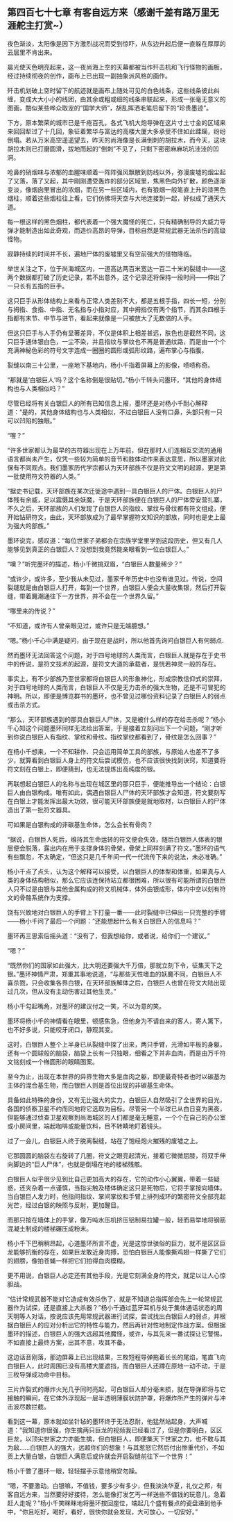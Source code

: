 ## 第四百七十七章 有客自远方来（感谢千差有路万里无涯舵主打赏~）
夜色渐淡，太阳像是因下方激烈战况而受到惊吓，从东边升起后便一直躲在厚厚的云层里不肯出来。

晨光使天色明亮起来，这一夜尚海上空的天幕都被当作歼击机和飞行怪物的画板，经过持续彻夜的创作，画布上已出现一副抽象派风格的画作。

歼击机划破上空时留下的航迹就是画布上随处可见的白色线条，这些线条彼此纠缠，变成大大小小的线团，由其余或粗或细的线条串联起来，形成一张毫无意义的图画，酷似某些哗众取宠的“国学大师”，胡乱挥洒毛笔后留下的“珍贵墨迹”。

下方，原本繁荣的城市已是千疮百孔，各式飞机大炮导弹在这片寸土寸金的区域来来回回犁过了十几回，象征着繁华与富达的高楼大厦大多承受不住如此蹂躏，纷纷倒塌。若从万米高空遥遥望去，昨天的尚海像是长满倒刺的胡拉木，而今天，这块胡拉木则已打磨圆滑，拔地而起的“倒刺”不见了，只剩下密密麻麻坑坑洼洼的凹洞。

呛鼻的硝烟味与浓郁的血腥味顺着一阵阵强风飘散到防线以外，弥漫废墟的烟尘起了又落，落了又起，其中刚刚遭受轰炸的部分区域里，焦黑色向外扩散，颜色逐渐变淡，像烟囱里冒出的浓烟，而在另一些区域内，也有狼烟一般笔直上升的漆黑色烟柱，顺着这些烟柱往上看，它们仿佛将天空与大地连接到一起，好似成了通天大道。

每一根这样的黑色烟柱，都代表着一个强大魔怪的死亡，只有精确制导的大威力导弹才能制造出如此奇观，而造价高昂的导弹，目标自然是常规武器无法杀伤的高级怪物。

寂静持续的时间并不长，遍地尸体的废墟里又有空前强大的怪物降临。

举世关注之下，位于尚海城区内，一道高达两百米宽达一百二十米的裂缝中——这两个数据都打破了历史记录，若不出意外，这个记录还将保持一段时间——伸出了一只长有五指的巨手。

这只巨手从形体结构上来看与正常人类差别不大，都是五根手指，四长一短，分别与拇指、食指、中指、无名指与小指对应，其中拇指仅有两个指节，而其余四根手指都有末节、中节与进节，看起来就像是一只被放大了无数倍的人手。

但这只巨手与人手仍有显著差异，不仅是体积上相差甚远，肤色也是截然不同，这只巨手通体银白色，一尘不染，并且指纹与掌纹也不再是普通纹路，而是由一个个充满神秘色彩的符号文字连成一圈圈的圆形或弧形纹路，遍布掌心与指腹。

裂缝以南三十公里，一座地下基地内，杨小千指着屏幕上的影像，啧啧称奇。

“那就是‘白银巨人’吗？这个名称倒是很贴切。”杨小千转头问墨环，“其他的身体结构也与人类相似吗？”

尽管已经将有关白银巨人的所有已知信息上报，墨环还是对杨小千耐心解释道：“是的，其他身体结构也与人类相似，不过白银巨人没有口鼻，头部只有一只可以凹陷的独眼。”

“喔？”

“许多世家都认为最早的古符器出现在上万年前，但在那时人们连相互交流的通用语言都尚未产生，仅凭一些较为简单的音节和肢体动作来表达意思，所以墨家对此保有不同观点。我们墨家历代学宗都认为天环部族不仅是符文文明的起源，更是第一批使用符文符器的人类。”

“据史书记载，天环部族在某次迁徙途中遇到一具白银巨人的尸体。白银巨人的尸体残有余威，足以震慑其余妖魔，于是天环部族便在白银巨人的尸体旁安营扎寨，不久之后，天环部族的人们发现了白银巨人的指纹、掌纹与骨纹都有符文组成，便开始钻研符文，由此，天环部族成为了最早掌握符文知识的部族，同时也是史上最为强大的部族。”

墨环说完，感叹道：“每位世家子弟都会在宗族学堂里学到这段历史，但又有几人能够见到真正的白银巨人？没想到我竟然能亲眼看到一位白银巨人。”

“噢？”听完墨环的描述，杨小千微挑双眉，“白银巨人数量稀少？”

“或许少，或许多，至少我从未见过，墨家千年历史中也没有谁见过。传说，空间裂缝就是由白银巨人打开，每到一个世界，白银巨人便会大量收集银，然后打开裂缝，带着魔潮通往下一方世界，并不会在一个世界久留。”

“哪里来的传说？”

“不知道，或许有人曾亲眼见过，或许只是无端臆想。”

“嗯。”杨小千心中满是疑问，由于现在是战时，所以他首先询问白银巨人有何弱点.

然而墨环无法回答这个问题，对于四号地球的人类而言，白银巨人就是存在于史书中的传说，是符文技术的起源，是符文大道的承载者，是恍若神灵一般的存在。

事实上，有不少部族乃至世家都将白银巨人的形象神化，形成宗教信仰式的崇拜，对于四号地球的人类而言，白银巨人不仅是无力击杀的强大生物，还是不可冒犯的神明。所以，即便是博览群书的墨环，也不曾见过哪份资料记录了白银巨人的弱点或击杀方式。

“那么，天环部族遇到的那具白银巨人尸体，又是被什么样的存在给击杀呢？”杨小千心知这个问题墨环同样无法给出答案，于是接着立刻问出下一个问题，“刚才听到你说白银巨人有指纹、掌纹和骨纹。指纹掌纹都看到了，骨纹是怎么回事？”

在杨小千想来，一个不知耕作、只会运用简单工具的部族，与原始人也差不了多少，就算看到白银巨人身上的符文后尝试模仿，也不应该很快找到诀窍，知道要将符文刻在白银上，即便猜到，也无法提炼出高纯度的银。

再联想起白银巨人的名称与出现在城区里的那只巨手，便能推导出一个结论：白银巨人由白银构成。唯有如此，偶遇白银巨人尸体的天环部族才会知道，符文要刻写在白银上才能发挥出最大功效，很可能天环部族便是就地取材，以白银巨人的尸体造出了第一批符文器具。

可如果是白银构成的非碳基生命体，怎么会长有骨肉？

“据说，白银巨人死后，维持其生命运转的符文便会失效，随后白银巨人体表的银层便会脱落，露出内在用于支撑身体的骨架，骨架上同样刻满了符文。”墨环的语气有些飘忽，不太确定，“但这只是几千年间一代一代流传下来的说法，未必准确。”

杨小千点了点头，认为这个解释可以接受，以白银巨人的体型和体重，如果真与人类的身体结构相似，那么它应该连保持站立都很困难，所以很有可能所谓的白银巨人只不过是由银与其他金属构成的符文机械体，体外由银成形，体内中空以刻有符文的骨骼系统作为支撑。

饶有兴致地对白银巨人的手臂上下打量一番——此时裂缝中已伸出一只完整的手臂——杨小千问了最后一个问题：“还能想起什么有关白银巨人的信息吗？”

墨环再三思索后摇头道：“没有了，但我想给你，或者说，给你们一个建议。”

“嗯？”

“既然你们的国家如此强大，比大明还要强大千万倍，那就立刻下令，征集天下之银。”墨环神情严肃，郑重其事地说道，“与那些天性嗜血的妖魔不同，白银巨人不喜杀戮，只会收集各界白银，在天环部族解体之后，白银巨人也曾在符文大陆出现过几次，但从没有主动伤害过其他生灵。”

杨小千勾起嘴角，对墨环的建议付之一笑，不以为意的笑。

墨环将杨小千的神情看在眼里，顿感焦急，但他身为不请自来的客人，寄人篱下，也不好多说，只能咬牙闭口，静观其变。

这时，白银巨人整个上半身已从裂缝中探了出来，两只手臂，光滑如平板的身躯，还有一个圆球般的脑袋，脑袋上长有一只独眼，细看之下并非血肉，而是由万千符文铭刻成一个椭圆形的眼睛图案。

至今为止，出现在本世界的异界生物大多是血肉之躯，即便最奇特者也时以碳基为主体的混合基生物，而白银巨人则是首位出现的非碳基生命体。

具备如此特殊的身份，又有无比强大的实力，白银巨人自然吸引了全世界的目光，各国的侦察卫星不约而同地将它选取为目标。尽管另一个半球已从白日变为黑夜，但能够通过侦查卫星观察到尚海城区的人们都是毫无睡意，一个个在自己的办公室或小房间里，端起咖啡或能量饮料，目不转睛地盯着镜头。

过了一会儿，白银巨人终于脱离裂缝，站在了饱经炮火摧残的废墟之上。

它那圆圆的脑袋左右旋转了几圈，符文之眼亮起清光，接着它微微屈膝，将双手伸向脚边的“巨人尸体”，也就是倒塌在地的楼梯残骸。

白银巨人似乎很少见到比自己更加高大的存在，它的动作小心翼翼，带着一些疑惑，还夹杂着一点谨慎，当指尖触及楼体确定这只是死物后，它将手掌按向墙体。当白银巨人发力时，他指间指纹、掌间掌纹和手臂上排列成环的繁密符文全部亮起光芒，经过白银的映照与反射，更加醒目。

而那只按在墙体上的手掌，像万吨水压机挤压铝制易拉罐一般，轻而易举地将钢筋混凝土制成的楼梯碾压成粉末。

杨小千下巴稍稍昂起，心道墨环所言不虚，光是这惊世骇俗的巨力，就不是区区巨龙能够抗衡的存在，如果巨龙敢近身肉搏，恐怕白银巨人能像撕鸡翅一样撕了它们的翅膀，像拍苍蝇一样把它们拍得血肉模糊。

更不用说，白银巨人必定还有其他手段，光是它刻满全身的符文，就足以让人心惊胆战。

“估计常规武器不能对它造成有效杀伤了，就是不知道总指挥部会先上一轮常规武器作为试探，还是直接上大杀器？”杨小千通过蓝牙耳机与处于集体通话状态的周天明等人对话，按说应该先用常规武器进行试探，尝试找出白银巨人的弱点，并根据白银巨人的应对分析出它的特性与能力，然后再针对性地制定作战方案。但根据墨环的描述，白银巨人的强大远超其他魔怪，或许，与其先来一番试探让它警惕，不如直接上最终方案，出其不意，攻其不备。

这边话音刚落，那边屏幕上已出现结果，三枚短程导弹拖着长长的尾焰，笔直飞向白银巨人，此时周围已没有高楼大厦遮挡，而白银巨人还蹲在原地一动不动，于是三枚导弹成功命中目标。

三片炸裂式的爆炸火光几乎同时亮起，可白银巨人却分毫未损，就在导弹即将与它接触的瞬间，在它体外浮现起一层半透明薄膜状防护罩，将爆炸所产生的弹片与冲击波尽数拦截。

看到这一幕，原本就如坐针毡的墨环终于无法忍耐，他猛然站起身，大声喊道：“我知道你很强，你生擒两只巨龙的视频我已经看过了，但是你要明白，区区巨龙，以顶尖世家之力亦能生擒，但白银巨人，即便集天下世家之力，也不敢与其为敌……白银巨人的强大，远超你们的想象！与其惹怒它然后付出惨重代价，不如贡上大量白银，白银巨人满意后或许就会开启裂缝前往下一个世界！”

杨小千瞥了墨环一眼，轻轻摆手示意他稍安勿躁。

“嗯，不要激动。白银嘛，不值钱，要多少有多少，但我泱泱华夏，礼仪之邦，有客自远方来，当然要好好接待，怎么能像打发乞丐一样送些不值钱的玩意儿，急着赶人走呢？”杨小千笑眯眯地将墨环按回座位，端起几个盛有餐点的瓷盘递到他手中，“你且吃好，喝好，看好，很快你就会发现，大可放心，一切安好。”

